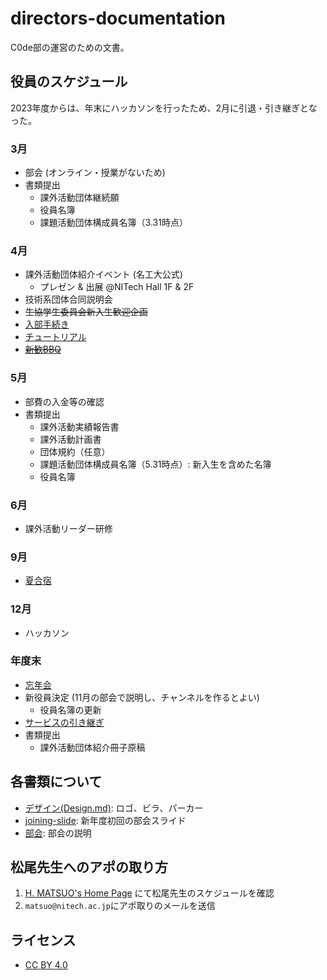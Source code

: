 # directors-documentation
C0de部の運営のための文書。

## 役員のスケジュール
2023年度からは、年末にハッカソンを行ったため、2月に引退・引き継ぎとなった。

### 3月
- 部会 (オンライン・授業がないため)
- 書類提出
    - 課外活動団体継続願
    - 役員名簿
    - 課題活動団体構成員名簿（3.31時点）
### 4月
- 課外活動団体紹介イベント (名工大公式)
    - プレゼン & 出展 @NITech Hall 1F & 2F
- 技術系団体合同説明会
- ~~生協学生委員会新入生歓迎企画~~
- [入部手続き](JoiningDescription.md)
- [チュートリアル](Tutorial.md)
- ~~[新歓BBQ](WelcomeBBQ.md)~~
### 5月
- 部費の入金等の確認
- 書類提出
    - 課外活動実績報告書
    - 課外活動計画書
    - 団体規約（任意）
    - 課題活動団体構成員名簿（5.31時点）: 新入生を含めた名簿
    - 役員名簿
### 6月
- 課外活動リーダー研修
### 9月
- [夏合宿](SummerCamp.md)
### 12月
- ハッカソン
### 年度末
- [忘年会](YearEndParty.md)
- 新役員決定 (11月の部会で説明し、チャンネルを作るとよい)
    - 役員名簿の更新
- [サービスの引き継ぎ](Service.md)
- 書類提出
    - 課外活動団体紹介冊子原稿

## 各書類について
- [デザイン(Design.md)](Design.md): ロゴ、ビラ、パーカー
- [joining-slide](./joining-slide): 新年度初回の部会スライド
- [部会](Meeting.md): 部会の説明

## 松尾先生へのアポの取り方
1. [H. MATSUO's Home Page](http://www.matlab.nitech.ac.jp/~matsuo/) にて松尾先生のスケジュールを確認
2. `matsuo@nitech.ac.jp`にアポ取りのメールを送信

## ライセンス
- [CC BY 4.0](LICENSE)
